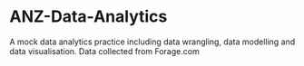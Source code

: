 # ANZ-Data-Analytics
A mock data analytics practice including data wrangling, data modelling and data visualisation. Data collected from Forage.com
